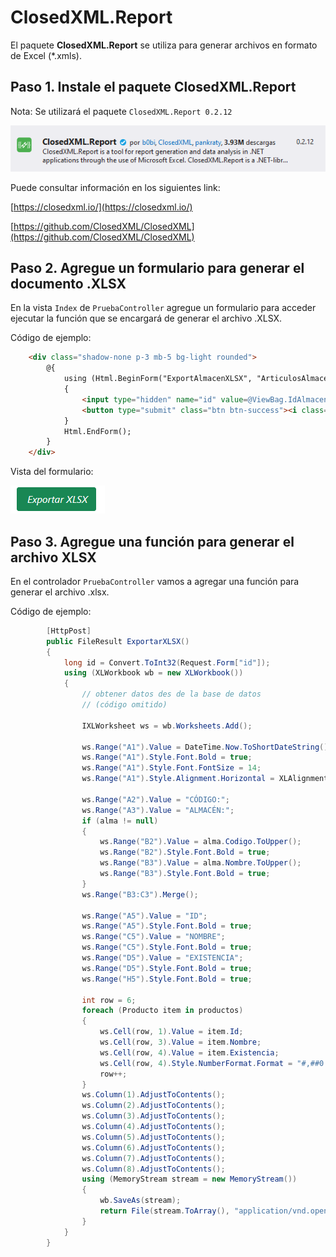 # ClosedXML.Report

El paquete **ClosedXML.Report** se utiliza para generar archivos en formato de Excel (*.xmls).

## Paso 1. Instale el paquete ClosedXML.Report
Nota: Se utilizará el paquete `ClosedXML.Report 0.2.12` 


![image](./img/closedxml_report_v0.2.12.png)  

Puede consultar información en los siguientes link:  

[https://closedxml.io/](https://closedxml.io/)

[https://github.com/ClosedXML/ClosedXML](https://github.com/ClosedXML/ClosedXML)  

## Paso 2. Agregue un formulario para generar el documento .XLSX
En la vista `Index` de `PruebaController` agregue un formulario para acceder ejecutar la función que se encargará de generar el archivo .XLSX.  

Código de ejemplo:  

```html
    <div class="shadow-none p-3 mb-5 bg-light rounded">
        @{
            using (Html.BeginForm("ExportAlmacenXLSX", "ArticulosAlmacenes", FormMethod.Post))
            {
                <input type="hidden" name="id" value=@ViewBag.IdAlmacen />
                <button type="submit" class="btn btn-success"><i class="bi bi-filetype-xlsx" style="width: 1em;">&nbsp;Exportar XLSX</i></button>
            }
            Html.EndForm();
        }
    </div>
```

Vista del formulario:  

![image](./img/boton_exportar.png)  

## Paso 3. Agregue una función para generar el archivo XLSX

En el controlador `PruebaController` vamos a agregar una función para generar el archivo .xlsx.

Código de ejemplo:  

```csharp
        [HttpPost]
        public FileResult ExportarXLSX()
        {
            long id = Convert.ToInt32(Request.Form["id"]);
            using (XLWorkbook wb = new XLWorkbook())
            {
                // obtener datos des de la base de datos
                // (código omitido)

                IXLWorksheet ws = wb.Worksheets.Add();

                ws.Range("A1").Value = DateTime.Now.ToShortDateString() + " " + DateTime.Now.ToShortTimeString();
                ws.Range("A1").Style.Font.Bold = true;
                ws.Range("A1").Style.Font.FontSize = 14;
                ws.Range("A1").Style.Alignment.Horizontal = XLAlignmentHorizontalValues.Left;

                ws.Range("A2").Value = "CÓDIGO:";
                ws.Range("A3").Value = "ALMACÉN:";
                if (alma != null)
                {
                    ws.Range("B2").Value = alma.Codigo.ToUpper();
                    ws.Range("B2").Style.Font.Bold = true;
                    ws.Range("B3").Value = alma.Nombre.ToUpper();
                    ws.Range("B3").Style.Font.Bold = true;
                }
                ws.Range("B3:C3").Merge();

                ws.Range("A5").Value = "ID";
                ws.Range("A5").Style.Font.Bold = true;
                ws.Range("C5").Value = "NOMBRE";
                ws.Range("C5").Style.Font.Bold = true;
                ws.Range("D5").Value = "EXISTENCIA";
                ws.Range("D5").Style.Font.Bold = true;
                ws.Range("H5").Style.Font.Bold = true;

                int row = 6;
                foreach (Producto item in productos)
                {
                    ws.Cell(row, 1).Value = item.Id;
                    ws.Cell(row, 3).Value = item.Nombre;
                    ws.Cell(row, 4).Value = item.Existencia;
                    ws.Cell(row, 4).Style.NumberFormat.Format = "#,##0.00";
                    row++;
                }
                ws.Column(1).AdjustToContents();
                ws.Column(2).AdjustToContents();
                ws.Column(3).AdjustToContents();
                ws.Column(4).AdjustToContents();
                ws.Column(5).AdjustToContents();
                ws.Column(6).AdjustToContents();
                ws.Column(7).AdjustToContents();
                ws.Column(8).AdjustToContents();
                using (MemoryStream stream = new MemoryStream())
                {
                    wb.SaveAs(stream);
                    return File(stream.ToArray(), "application/vnd.openxmlformats-officedocument.spreadsheetml.sheet", "Productos.xlsx");
                }
            }
        }
```